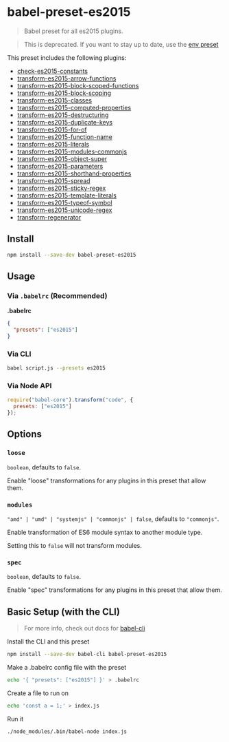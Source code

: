 # babel-preset-es2015

> Babel preset for all es2015 plugins.

> This is deprecated. If you want to stay up to date, use the [env preset](https://babeljs.io/docs/en/babel-preset-env)

This preset includes the following plugins:

- [check-es2015-constants](https://babeljs.io/docs/en/babel-plugin-check-es2015-constants)
- [transform-es2015-arrow-functions](https://babeljs.io/docs/en/babel-plugin-transform-es2015-arrow-functions)
- [transform-es2015-block-scoped-functions](https://babeljs.io/docs/en/babel-plugin-transform-es2015-block-scoped-functions)
- [transform-es2015-block-scoping](https://babeljs.io/docs/en/babel-plugin-transform-es2015-block-scoping)
- [transform-es2015-classes](https://babeljs.io/docs/en/babel-plugin-transform-es2015-classes)
- [transform-es2015-computed-properties](https://babeljs.io/docs/en/babel-plugin-transform-es2015-computed-properties)
- [transform-es2015-destructuring](https://babeljs.io/docs/en/babel-plugin-transform-es2015-destructuring)
- [transform-es2015-duplicate-keys](https://babeljs.io/docs/en/babel-plugin-transform-es2015-duplicate-keys) 
- [transform-es2015-for-of](https://babeljs.io/docs/en/babel-plugin-transform-es2015-for-of)
- [transform-es2015-function-name](https://babeljs.io/docs/en/babel-plugin-transform-es2015-function-name)
- [transform-es2015-literals](https://babeljs.io/docs/en/babel-plugin-transform-es2015-literals)
- [transform-es2015-modules-commonjs](https://babeljs.io/docs/en/babel-plugin-transform-es2015-modules-commonjs)
- [transform-es2015-object-super](https://babeljs.io/docs/en/babel-plugin-transform-es2015-object-super)
- [transform-es2015-parameters](https://babeljs.io/docs/en/babel-plugin-transform-es2015-parameters)
- [transform-es2015-shorthand-properties](https://babeljs.io/docs/en/babel-plugin-transform-es2015-shorthand-properties)
- [transform-es2015-spread](https://babeljs.io/docs/en/babel-plugin-transform-es2015-spread)
- [transform-es2015-sticky-regex](https://babeljs.io/docs/en/babel-plugin-transform-es2015-sticky-regex)
- [transform-es2015-template-literals](https://babeljs.io/docs/en/babel-plugin-transform-es2015-template-literals)
- [transform-es2015-typeof-symbol](https://babeljs.io/docs/en/babel-plugin-transform-es2015-typeof-symbol)
- [transform-es2015-unicode-regex](https://babeljs.io/docs/en/babel-plugin-transform-es2015-unicode-regex)
- [transform-regenerator](https://babeljs.io/docs/en/babel-plugin-transform-regenerator)

## Install

```sh
npm install --save-dev babel-preset-es2015
```

## Usage

### Via `.babelrc` (Recommended)

**.babelrc**

```json
{
  "presets": ["es2015"]
}
```

### Via CLI

```sh
babel script.js --presets es2015
```

### Via Node API

```javascript
require("babel-core").transform("code", {
  presets: ["es2015"]
});
```

## Options

### `loose`

`boolean`, defaults to `false`.

Enable "loose" transformations for any plugins in this preset that allow them.

### `modules`

`"amd" | "umd" | "systemjs" | "commonjs" | false`, defaults to `"commonjs"`.

Enable transformation of ES6 module syntax to another module type.

Setting this to `false` will not transform modules.

### `spec`

`boolean`, defaults to `false`.

Enable "spec" transformations for any plugins in this preset that allow them.

## Basic Setup (with the CLI)

> For more info, check out docs for [babel-cli](https://babeljs.io/docs/en/babel-cli)

Install the CLI and this preset

```sh
npm install --save-dev babel-cli babel-preset-es2015
```

Make a .babelrc config file with the preset

```sh
echo '{ "presets": ["es2015"] }' > .babelrc
```

Create a file to run on

```sh
echo 'const a = 1;' > index.js
```

Run it

```sh
./node_modules/.bin/babel-node index.js
```
